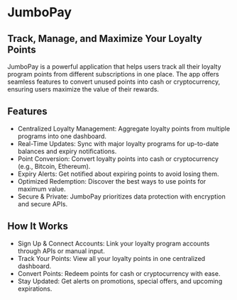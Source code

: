 # JumboPay
## Track, Manage, and Maximize Your Loyalty Points
JumboPay is a powerful application that helps users track all their loyalty program points from different subscriptions in one place. 
The app offers seamless features to convert unused points into cash or cryptocurrency, ensuring users maximize the value of their rewards.

## Features
* Centralized Loyalty Management:
Aggregate loyalty points from multiple programs into one dashboard.
* Real-Time Updates:
Sync with major loyalty programs for up-to-date balances and expiry notifications.
* Point Conversion:
Convert loyalty points into cash or cryptocurrency (e.g., Bitcoin, Ethereum).
* Expiry Alerts:
Get notified about expiring points to avoid losing them.
* Optimized Redemption:
Discover the best ways to use points for maximum value.
* Secure & Private:
JumboPay prioritizes data protection with encryption and secure APIs.

## How It Works
* Sign Up & Connect Accounts:
Link your loyalty program accounts through APIs or manual input.
* Track Your Points:
View all your loyalty points in one centralized dashboard.
* Convert Points:
Redeem points for cash or cryptocurrency with ease.
* Stay Updated:
Get alerts on promotions, special offers, and upcoming expirations.
